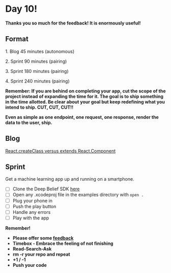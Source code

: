 # Day 10!

**Thanks you so much for the feedback! It is enormously useful!**

## Format

1\. Blog 45 minutes (autonomous)

2\. Sprint 90 minutes (pairing)

3\. Sprint 180 minutes (pairing)

4\. Sprint 240 minutes (pairing)

**Remember: If you are behind on completing your app, cut the scope of the project instead of expanding the time for it. The goal is to ship something in the time allotted. Be clear about your goal but keep redefining what you intend to ship. CUT, CUT, CUT!!**

**Even as simple as one endpoint, one request, one response, render the data to the user, ship.**

## Blog
[React.createClass versus extends React.Component](https://toddmotto.com/react-create-class-versus-component/)

## Sprint
Get a machine learning app up and running on a smartphone.
  + [ ] Clone the Deep Belief SDK [here](https://github.com/jetpacapp/DeepBeliefSDK)
  + [ ] Open any .xcodeproj file in the examples directory with `open . `
  + [ ] Plug your phone in
  + [ ] Push the play button
  + [ ] Handle any errors
  + [ ] Play with the app

**Remember!**
+ **Please offer some [feedback](http://goo.gl/forms/W5vaqyIrZSyMsoYY2)**
+ **Timebox - Embrace the feeling of not finishing**
+ **Read-Search-Ask**
+ **rm -r your repo and repeat**
+ **+1 / -1**
+ **Push your code**
